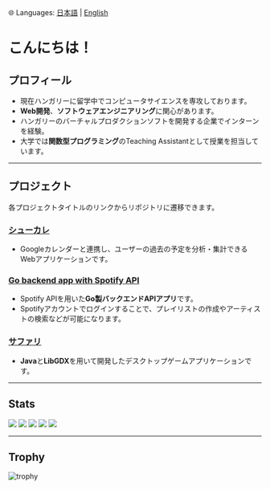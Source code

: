 🌐 Languages: [日本語](./README.md) | [English](./README.en.md)
# こんにちは！

## プロフィール

- 現在ハンガリーに留学中でコンピュータサイエンスを専攻しております。  
- **Web開発**、**ソフトウェアエンジニアリング**に関心があります。  
- ハンガリーのバーチャルプロダクションソフトを開発する企業でインターンを経験。  
- 大学では**関数型プログラミング**のTeaching Assistantとして授業を担当しています。  

---

## プロジェクト
各プロジェクトタイトルのリンクからリポジトリに遷移できます。
### [シューカレ](https://github.com/Sangwoo-Oh/ReflectionHelper)
- Googleカレンダーと連携し、ユーザーの過去の予定を分析・集計できるWebアプリケーションです。  

### [Go backend app with Spotify API](https://github.com/Sangwoo-Oh/webApi)
- Spotify APIを用いた**Go製バックエンドAPIアプリ**です。  
- Spotifyアカウントでログインすることで、プレイリストの作成やアーティストの検索などが可能になります。  

### [サファリ](https://github.com/Sangwoo-Oh/safari)
- **Java**と**LibGDX**を用いて開発したデスクトップゲームアプリケーションです。  

---

## Stats
![](http://github-profile-summary-cards.vercel.app/api/cards/profile-details?username=Sangwoo-Oh&theme=gruvbox)
![](http://github-profile-summary-cards.vercel.app/api/cards/repos-per-language?username=Sangwoo-Oh&theme=gruvbox)
![](http://github-profile-summary-cards.vercel.app/api/cards/most-commit-language?username=Sangwoo-Oh&theme=gruvbox)
![](http://github-profile-summary-cards.vercel.app/api/cards/stats?username=Sangwoo-Oh&theme=gruvbox)
![](http://github-profile-summary-cards.vercel.app/api/cards/productive-time?username=Sangwoo-Oh&theme=gruvbox&utcOffset=9)


---

## Trophy
![trophy](https://github-profile-trophy.vercel.app/?username=Sangwoo-Oh&theme=calm)
